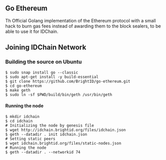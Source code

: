 ## Go Ethereum

Th Official Golang implementation of the Ethereum protocol with a small hack to burn gas fees instead of awarding them to the block sealers, to be able to use it for IDChain.

## Joining IDChain Network

### Building the source on Ubuntu

```shell
$ sudo snap install go --classic
$ sudo apt-get install -y build-essential
$ git clone https://github.com/BrightID/go-ethereum.git
$ cd go-ethereum
$ make geth
$ sudo ln -sf $PWD/build/bin/geth /usr/bin/geth
```

#### Running the node


```shell
$ mkdir idchain
$ cd idchain
# Initializing the node by genesis file
$ wget http://idchain.brightid.org/files/idchain.json
$ geth --datadir . init idchain.json
# Setting static peers
$ wget idchain.brightid.org/files/static-nodes.json
# Running the node
$ geth --datadir . --networkid 74
```
